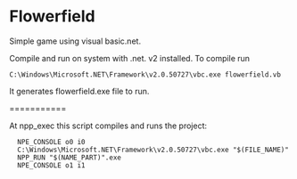 Flowerfield
===========

Simple game using visual basic.net.


Compile and run on system with .net. v2 installed. To compile run
    
    C:\Windows\Microsoft.NET\Framework\v2.0.50727\vbc.exe flowerfield.vb
    
It generates flowerfield.exe file to run.

===========
    
At npp_exec this script compiles and runs the project:
    
      NPE_CONSOLE o0 i0
      C:\Windows\Microsoft.NET\Framework\v2.0.50727\vbc.exe "$(FILE_NAME)"
      NPP_RUN "$(NAME_PART)".exe
      NPE_CONSOLE o1 i1
